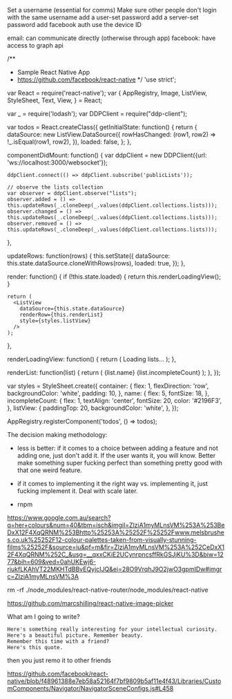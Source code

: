 


Set a username (essential for comms)
Make sure other people don't login with the same username
	add a user-set password
	add a server-set password
	add facebook auth
	use the device ID


email: can communicate directly (otherwise through app)
facebook: have access to graph api




/**
 * Sample React Native App
 * https://github.com/facebook/react-native
 */
'use strict';

var React = require('react-native');
var {
  AppRegistry,
  Image,
  ListView,
  StyleSheet,
  Text,
  View,
} = React;

var _ = require('lodash');
var DDPClient = require("ddp-client");

var todos = React.createClass({
  getInitialState: function() {
    return {
      dataSource: new ListView.DataSource({
        rowHasChanged: (row1, row2) => !_.isEqual(row1, row2),
      }),
      loaded: false,
    };
  },

  componentDidMount: function() {
    var ddpClient = new DDPClient({url: 'ws://localhost:3000/websocket'});

    ddpClient.connect(() => ddpClient.subscribe('publicLists'));

    // observe the lists collection
    var observer = ddpClient.observe("lists");
    observer.added = () => this.updateRows(_.cloneDeep(_.values(ddpClient.collections.lists)));
    observer.changed = () => this.updateRows(_.cloneDeep(_.values(ddpClient.collections.lists)));
    observer.removed = () => this.updateRows(_.cloneDeep(_.values(ddpClient.collections.lists)));
  },

  updateRows: function(rows) {
    this.setState({
     dataSource: this.state.dataSource.cloneWithRows(rows),
     loaded: true,
   });
  },

  render: function() {
    if (!this.state.loaded) {
      return this.renderLoadingView();
    }

    return (
      <ListView
        dataSource={this.state.dataSource}
        renderRow={this.renderList}
        style={styles.listView}
      />
    );
  },

  renderLoadingView: function() {
    return (
      <View style={styles.container}>
        <Text>
          Loading lists...
        </Text>
      </View>
    );
  },

  renderList: function(list) {
    return (
      <View style={styles.container}>
        <Text style={styles.name}>{list.name}</Text>
        <Text style={styles.incompleteCount}>{list.incompleteCount}</Text>
      </View>
    );
  },
});

var styles = StyleSheet.create({
  container: {
    flex: 1,
    flexDirection: 'row',
    backgroundColor: 'white',
    padding: 10,
  },
  name: {
    flex: 5,
    fontSize: 18,
  },
  incompleteCount: {
    flex: 1,
    textAlign: 'center',
    fontSize: 20,
    color: '#2196F3',
  },
  listView: {
    paddingTop: 20,
    backgroundColor: 'white',
  },
});

AppRegistry.registerComponent('todos', () => todos);







The decision making methodology:
 - less is better: if it comes to a choice between adding a feature and not adding one, just don't add it. If the user wants it, you will know. Better make something super fucking perfect than something pretty good with that one weird feature.
 - if it comes to implementing it the right way vs. implementing it, just fucking implement it. Deal with scale later.





 - rnpm


 https://www.google.com.au/search?q=her+colours&num=40&tbm=isch&imgil=ZlziA1myMLnsVM%253A%253BeDxX12F4XqQRNM%253Bhttp%25253A%25252F%25252Fwww.melsbrushes.co.uk%25252F12-colour-palettes-taken-from-visually-stunning-films%25252F&source=iu&pf=m&fir=ZlziA1myMLnsVM%253A%252CeDxX12F4XqQRNM%252C_&usg=__qxxCKiE2UCynrpncsffRkGSJjKU%3D&biw=1277&bih=609&ved=0ahUKEwj6-riukfLKAhVT22MKHTdBBvEQyjcIJQ&ei=28O9VrqhJ9O2jwO3gpmIDw#imgrc=ZlziA1myMLnsVM%3A



 rm -rf ./node_modules/react-native-router/node_modules/react-native

 https://github.com/marcshilling/react-native-image-picker



What am I going to write?


 	Here's something really interesting for your intellectual curiosity. 
 	Here's a beautiful picture. Remember beauty.
 	Remember this time with a friend?
 	Here's this quote.

then you just remo it to other friends



https://github.com/facebook/react-native/blob/f48961388e7eb58a52164f7bf9809b5af11e4f43/Libraries/CustomComponents/Navigator/NavigatorSceneConfigs.js#L458